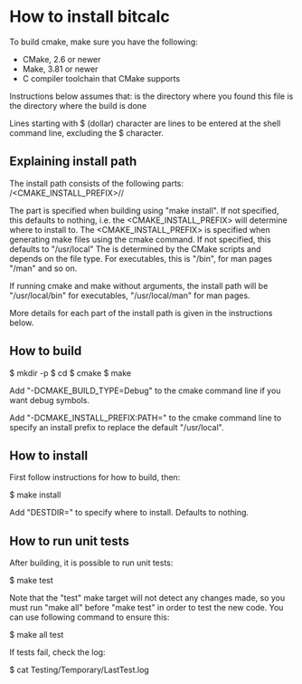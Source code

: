 How to install bitcalc
======================

To build cmake, make sure you have the following:
 - CMake, 2.6 or newer
 - Make, 3.81 or newer
 - C compiler toolchain that CMake supports

Instructions below assumes that:
    <srcdir> is the directory where you found this file
    <builddir> is the directory where the build is done

Lines starting with $ (dollar) character are lines to be entered at the shell
command line, excluding the $ character.

Explaining install path
-----------------------
The install path consists of the following parts:
<DESTDIR>/<CMAKE_INSTALL_PREFIX>/<DESTINATION>/<file name>

The <DESTDIR> part is specified when building using "make install". If not
specified, this defaults to nothing, i.e. the <CMAKE_INSTALL_PREFIX> will
determine where to install to.
The <CMAKE_INSTALL_PREFIX> is specified when generating make files using the
cmake command. If not specified, this defaults to "/usr/local"
The <DESTINATION> is determined by the CMake scripts and depends on the file
type. For executables, this is "/bin", for man pages "/man" and so on.

If running cmake and make without arguments, the install path will be
"/usr/local/bin" for executables, "/usr/local/man" for man pages.

More details for each part of the install path is given in the instructions
below.

How to build
------------
$ mkdir -p <builddir>
$ cd <builddir>
$ cmake <srcdir>
$ make

Add "-DCMAKE_BUILD_TYPE=Debug" to the cmake command line if you want debug
symbols.

Add "-DCMAKE_INSTALL_PREFIX:PATH=<path>" to the cmake command line to specify
an install prefix to replace the default "/usr/local".

How to install
--------------
First follow instructions for how to build, then:

$ make install

Add "DESTDIR=<path>" to specify where to install. Defaults to nothing.

How to run unit tests
---------------------
After building, it is possible to run unit tests:

$ make test

Note that the "test" make target will not detect any changes made, so you must
run "make all" before "make test" in order to test the new code. You can use
following command to ensure this:

$ make all test

If tests fail, check the log:

$ cat Testing/Temporary/LastTest.log

